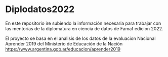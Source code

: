 # Diplodatos2022
En este repositorio ire subiendo la información necesaria para trabajar con las mentorías de la diplomatura en ciencia de datos de Famaf edicion 2022. 

El proyecto se basa en el analisis de los datos de la evaluacion Nacional Aprender 2019 del Ministerio de Educación de la Nación https://www.argentina.gob.ar/educacion/aprender2019
